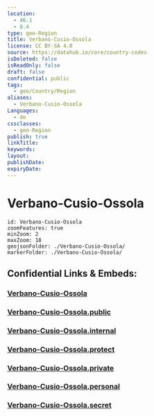 ```yaml
---
location:
  - 46.1
  - 8.4
type: geo-Region
title: Verbano-Cusio-Ossola
license: CC BY-SA 4.0
source: https://datahub.io/core/country-codes
isDeleted: false
isReadOnly: false
draft: false
confidential: public
tags:
  - geo/Country/Region
aliases:
  - Verbano-Cusio-Ossola
Languages:
  - de
cssclasses:
  - geo-Region
publish: true
linkTitle:
keywords:
layout:
publishDate:
expiryDate:
---
```


# Verbano-Cusio-Ossola

```leaflet
id: Verbano-Cusio-Ossola
zoomFeatures: true 
minZoom: 2 
maxZoom: 18
geojsonFolder: ./Verbano-Cusio-Ossola/
markerFolder: ./Verbano-Cusio-Ossola/
```


## Confidential Links & Embeds: 

### [Verbano-Cusio-Ossola](/_Standards/Earth/Continent/Europe/Europe~South/Italy/regions~Italy/Piedmont/Verbano-Cusio-Ossola.md) 

### [Verbano-Cusio-Ossola.public](/_public/Earth/Continent/Europe/Europe~South/Italy/regions~Italy/Piedmont/Verbano-Cusio-Ossola.public.md) 

### [Verbano-Cusio-Ossola.internal](/_internal/Earth/Continent/Europe/Europe~South/Italy/regions~Italy/Piedmont/Verbano-Cusio-Ossola.internal.md) 

### [Verbano-Cusio-Ossola.protect](/_protect/Earth/Continent/Europe/Europe~South/Italy/regions~Italy/Piedmont/Verbano-Cusio-Ossola.protect.md) 

### [Verbano-Cusio-Ossola.private](/_private/Earth/Continent/Europe/Europe~South/Italy/regions~Italy/Piedmont/Verbano-Cusio-Ossola.private.md) 

### [Verbano-Cusio-Ossola.personal](/_personal/Earth/Continent/Europe/Europe~South/Italy/regions~Italy/Piedmont/Verbano-Cusio-Ossola.personal.md) 

### [Verbano-Cusio-Ossola.secret](/_secret/Earth/Continent/Europe/Europe~South/Italy/regions~Italy/Piedmont/Verbano-Cusio-Ossola.secret.md)


